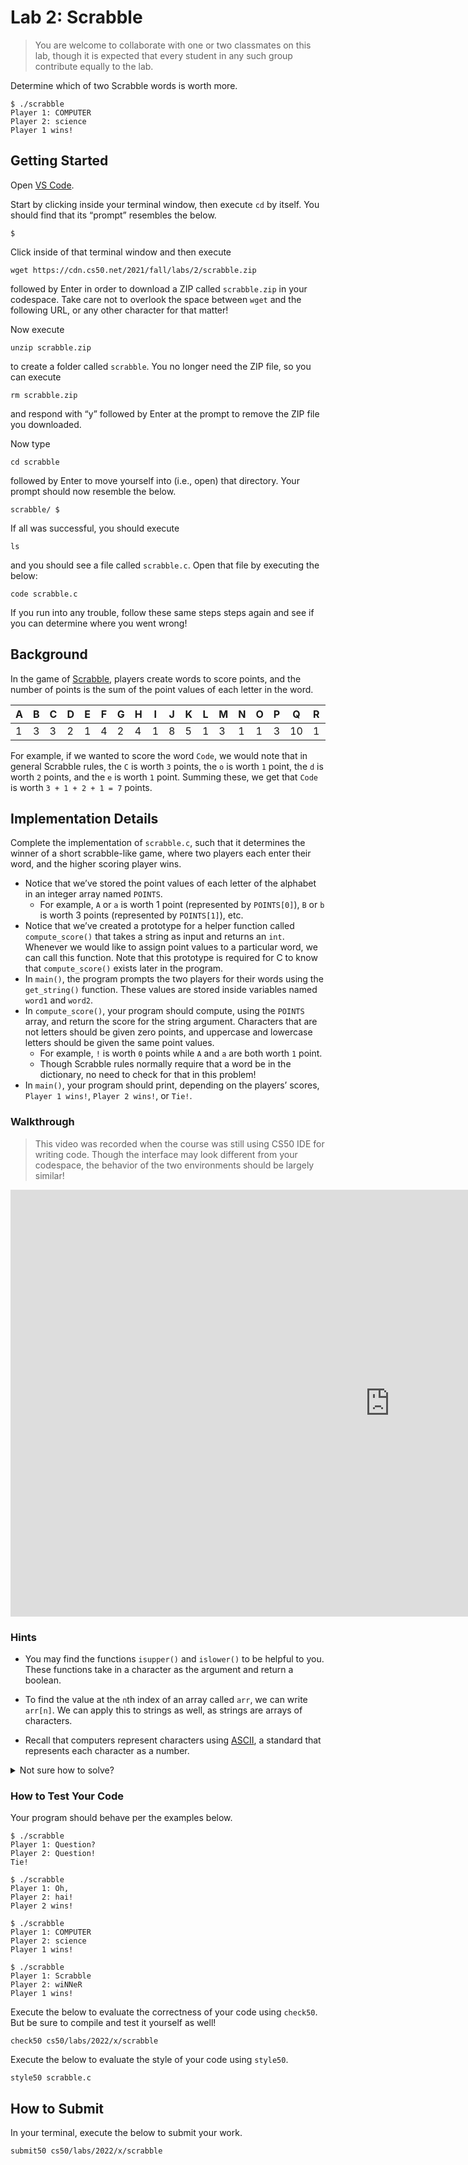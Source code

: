 # Lab 2: Scrabble

> You are welcome to collaborate with one or two classmates on this lab, though it is expected that every student in any such group contribute equally to the lab.

Determine which of two Scrabble words is worth more.
```
$ ./scrabble
Player 1: COMPUTER
Player 2: science
Player 1 wins!
```

## Getting Started

Open [VS Code](https://code.cs50.io/).

Start by clicking inside your terminal window, then execute `cd` by itself. You should find that its “prompt” resembles the below.
```
$
```
Click inside of that terminal window and then execute
```
wget https://cdn.cs50.net/2021/fall/labs/2/scrabble.zip
```
followed by Enter in order to download a ZIP called `scrabble.zip` in your codespace. Take care not to overlook the space between `wget` and the following URL, or any other character for that matter!

Now execute
```
unzip scrabble.zip
```
to create a folder called `scrabble`. You no longer need the ZIP file, so you can execute
```
rm scrabble.zip
```
and respond with “y” followed by Enter at the prompt to remove the ZIP file you downloaded.

Now type
```
cd scrabble
```
followed by Enter to move yourself into (i.e., open) that directory. Your prompt should now resemble the below.
```
scrabble/ $
```
If all was successful, you should execute
```
ls
```
and you should see a file called `scrabble.c`. Open that file by executing the below:
```
code scrabble.c
```
If you run into any trouble, follow these same steps steps again and see if you can determine where you went wrong!

## Background

In the game of [Scrabble](https://scrabble.hasbro.com/en-us/rules), players create words to score points, and the number of points is the sum of the point values of each letter in the word.

| A | B | C | D | E | F | G | H | I | J | K | L | M | N | O | P | Q | R | S | T | U | V | W | X | Y | Z |
| - | - | - | - | - | - | - | - | - | - | - | - | - | - | - | - | - | - | - | - | - | - | - | - | - | - |
| 1 | 3 | 3 | 2 | 1 | 4 | 2 | 4 | 1 | 8 | 5 | 1 | 3 | 1 | 1 | 3 | 10| 1 | 1 | 1 | 1 | 4 | 4 | 8 | 4 | 10|

For example, if we wanted to score the word `Code`, we would note that in general Scrabble rules, the `C` is worth `3` points, the `o` is worth `1` point, the `d` is worth `2` points, and the `e` is worth `1` point. Summing these, we get that `Code` is worth `3 + 1 + 2 + 1 = 7` points.

## Implementation Details

Complete the implementation of `scrabble.c`, such that it determines the winner of a short scrabble-like game, where two players each enter their word, and the higher scoring player wins.

* Notice that we’ve stored the point values of each letter of the alphabet in an integer array named `POINTS`.
    * For example, `A` or `a` is worth 1 point (represented by `POINTS[0]`), `B` or `b` is worth 3 points (represented by `POINTS[1]`), etc.
* Notice that we’ve created a prototype for a helper function called `compute_score()` that takes a string as input and returns an `int`. Whenever we would like to assign point values to a particular word, we can call this function. Note that this prototype is required for C to know that `compute_score()` exists later in the program.
* In `main()`, the program prompts the two players for their words using the `get_string()` function. These values are stored inside variables named `word1` and `word2`.
* In `compute_score()`, your program should compute, using the `POINTS` array, and return the score for the string argument. Characters that are not letters should be given zero points, and uppercase and lowercase letters should be given the same point values.
    * For example, `!` is worth `0` points while `A` and `a` are both worth `1` point.
    * Though Scrabble rules normally require that a word be in the dictionary, no need to check for that in this problem!
* In `main()`, your program should print, depending on the players’ scores, `Player 1 wins!`, `Player 2 wins!`, or `Tie!`.

### Walkthrough

> This video was recorded when the course was still using CS50 IDE for writing code. Though the interface may look different from your codespace, the behavior of the two environments should be largely similar!

<iframe width="1214" height="683" src="https://www.youtube.com/embed/RtjxxxlN1gc" title="Scrabble - Walkthrough - CS50 Labs 2020" frameborder="0" allow="accelerometer; autoplay; clipboard-write; encrypted-media; gyroscope; picture-in-picture; web-share" allowfullscreen></iframe>

### Hints

* You may find the functions `isupper()` and `islower()` to be helpful to you. These functions take in a character as the argument and return a boolean.

* To find the value at the `n`th index of an array called `arr`, we can write `arr[n]`. We can apply this to strings as well, as strings are arrays of characters.

* Recall that computers represent characters using [ASCII](http://asciitable.com/), a standard that represents each character as a number.

<details>
<summary>Not sure how to solve?</summary>
<iframe width="1214" height="683" src="https://www.youtube.com/embed/USiLkXuXJEg" title="Scrabble - Solution - CS50 Labs 2020" frameborder="0" allow="accelerometer; autoplay; clipboard-write; encrypted-media; gyroscope; picture-in-picture; web-share" allowfullscreen></iframe>
</details>

### How to Test Your Code

Your program should behave per the examples below.
```
$ ./scrabble
Player 1: Question?
Player 2: Question!
Tie!
```
```
$ ./scrabble
Player 1: Oh,
Player 2: hai!
Player 2 wins!
```
```
$ ./scrabble
Player 1: COMPUTER
Player 2: science
Player 1 wins!
```
```
$ ./scrabble
Player 1: Scrabble
Player 2: wiNNeR
Player 1 wins!
```

Execute the below to evaluate the correctness of your code using `check50`. But be sure to compile and test it yourself as well!
```
check50 cs50/labs/2022/x/scrabble
```
Execute the below to evaluate the style of your code using `style50`.
```
style50 scrabble.c
```

## How to Submit

In your terminal, execute the below to submit your work.
```
submit50 cs50/labs/2022/x/scrabble
```